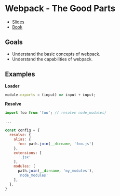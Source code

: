 # Webpack - The Good Parts

* [Slides](https://presentations.survivejs.com/webpack-the-good-parts/)
* [Book](https://survivejs.com/webpack/)

## Goals

* Understand the basic concepts of webpack.
* Understand the capabilities of webpack.

## Examples

**Loader**

```javascript
module.exports = (input) => input + input;
```

**Resolve**

```javascript
import foo from 'foo'; // resolve node_modules/

...
```

```javascript
const config = {
  resolve: {
    alias: {
      foo: path.join(__dirname, 'foo.js')
    },
    extensions: [
      '.jsx'
    ],
    modules: [
      path.join(__dirname, 'my_modules'),
      'node_modules'
    ],
  },
}
```
